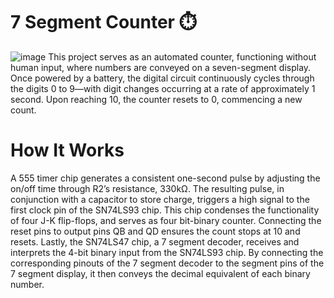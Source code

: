 # 7 Segment Counter ⏱️
![image](https://github.com/user-attachments/assets/82aa7a56-4ce6-4408-9b87-9cbd05dc2a31)
This project serves as an automated counter, functioning without human input, where numbers are conveyed on a seven-segment display. Once powered by a battery, the digital circuit continuously cycles through the digits 0 to 9—with digit changes occurring at a rate of approximately 1 second. Upon reaching 10, the counter resets to 0, commencing a new count. 

# How It Works
A 555 timer chip generates a consistent one-second pulse by adjusting the on/off time through R2’s resistance, 330kΩ. The resulting pulse, in conjunction with a capacitor to store charge, triggers a high signal to the first clock pin of the SN74LS93 chip. This chip condenses the functionality of four J-K flip-flops, and serves as four bit-binary counter. Connecting the reset pins to output pins QB and QD ensures the count stops at 10 and resets. Lastly, the  SN74LS47 chip, a 7 segment decoder, receives and interprets the 4-bit binary input from the SN74LS93 chip. By connecting the corresponding pinouts of the 7 segment decoder to the segment pins of the 7 segment display, it then conveys the decimal equivalent of each binary number.

